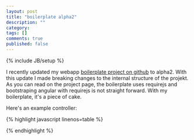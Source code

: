 ```yaml
---
layout: post
title: "boilerplate alpha2"
description: ""
category: 
tags: []
comments: true
published: false
---
```

{% include JB/setup %}

[boilerplate]: https://github.com/ds82/boilerplate

I recently updated my webapp [boilerplate project on github][boilerplate] to alpha2. With this update I made breaking changes to the internal structure of the projekt. As you can read on the project page, the boilerplate uses requirejs and bootstraping angular with requirejs is not straight forward. With my boilerplate, it's a piece of cake.

Here's an example controller:

{% highlight javascript linenos=table %}

{% endhighlight %}
